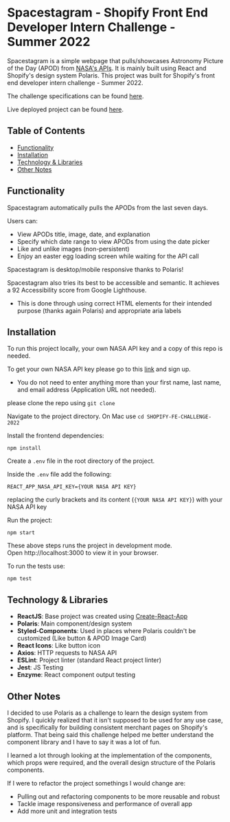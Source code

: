 # Spacestagram - Shopify Front End Developer Intern Challenge - Summer 2022

Spacestagram is a simple webpage that pulls/showcases Astronomy Picture of the Day (APOD) from 
[NASA's APIs](https://api.nasa.gov/). It is mainly built using React and Shopify's design system Polaris. 
This project was built for Shopify's front end developer intern challenge - Summer 2022. 

The challenge specifications can be found [here](https://docs.google.com/document/d/13zXpyrC2yGxoLXKktxw2VJG2Jw8SdUfliLM-bYQLjqE/edit#heading=h.6kafoyko4s5j). 

Live deployed project can be found [here](https://phillipspacetagram.netlify.app/).
## Table of Contents
  - [Functionality](#functionality)
  - [Installation](#installation)
  - [Technology & Libraries](#technology---libraries)
  - [Other Notes](#other-notes)

## Functionality

Spacestagram automatically pulls the APODs from the last seven days.

Users can:

- View APODs title, image, date, and explanation
- Specify which date range to view APODs from using the date picker
- Like and unlike images (non-persistent)
- Enjoy an easter egg loading screen while waiting for the API call

Spacestagram is desktop/mobile responsive thanks to Polaris!

Spacestagram also tries its best to be accessible and semantic. It achieves a 92 Accessibility score from Google Lighthouse.
- This is done through using correct HTML elements for their intended purpose (thanks again Polaris) and appropriate aria labels

## Installation

To run this project locally, your own NASA API key and a copy of this repo is needed.


To get your own NASA API key please go to this [link](https://api.nasa.gov/#:~:text=Browse%20APIs-,Generate%20API%20Key,-Sign%20up%20for) and sign up.

- You do not need to enter anything more than your first name, last name, and email address (Application URL not needed).


please clone the repo using `git clone`

Navigate to the project directory. On Mac use `cd SHOPIFY-FE-CHALLENGE-2022`

Install the frontend dependencies:

```
npm install
```

Create a `.env` file in the root directory of the project.

Inside the `.env` file add the following:
```
REACT_APP_NASA_API_KEY={YOUR NASA API KEY}
```

replacing the curly brackets and its content (`{YOUR NASA API KEY}`) with your NASA API key

Run the project:

```
npm start
```

These above steps runs the project in development mode.   
Open http://localhost:3000 to view it in your browser.

To run the tests use:

```
npm test
```

## Technology & Libraries

- **ReactJS**: Base project was created using [Create-React-App](https://reactjs.org/docs/create-a-new-react-app.html#create-react-app)
- **Polaris**: Main component/design system
- **Styled-Components**: Used in places where Polaris couldn't be customized (Like button & APOD Image Card)
- **React Icons**: Like button icon
- **Axios**: HTTP requests to NASA API
- **ESLint**: Project linter (standard React project linter)
- **Jest**: JS Testing
- **Enzyme**: React component output testing

## Other Notes

I decided to use Polaris as a challenge to learn the design system from Shopify. I quickly realized that it isn't 
supposed to be used for any use case, and is specifically for building consistent merchant pages on Shopify's platform. 
That being said this challenge helped me better understand the component library and I have to say it was a lot of fun.

I learned a lot through looking at the implementation of the components, which props were required, and the overall 
design structure of the Polaris components. 

If I were to refactor the project somethings I would change are:
- Pulling out and refactoring components to be more reusable and robust
- Tackle image responsiveness and performance of overall app
- Add more unit and integration tests
